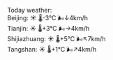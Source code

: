 Today weather:  
Beijing: ☀️   🌡️-3°C 🌬️↓4km/h  
Tianjin: ☀️   🌡️+3°C 🌬️→4km/h  
Shijiazhuang: ☀️   🌡️+5°C 🌬️↖7km/h  
Tangshan: ☀️   🌡️+1°C 🌬️↗4km/h  
